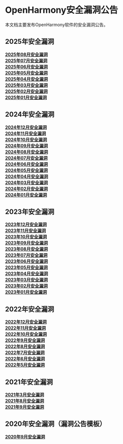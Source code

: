 # OpenHarmony安全漏洞公告

本文档主要发布OpenHarmony软件的安全漏洞公告。
## 2025年安全漏洞
**[2025年08月安全漏洞](https://gitee.com/openharmony/security/blob/master/zh/security-disclosure/2025/2025-08.md)**  
**[2025年07月安全漏洞](https://gitee.com/openharmony/security/blob/master/zh/security-disclosure/2025/2025-07.md)**  
**[2025年06月安全漏洞](https://gitee.com/openharmony/security/blob/master/zh/security-disclosure/2025/2025-06.md)**  
**[2025年05月安全漏洞](https://gitee.com/openharmony/security/blob/master/zh/security-disclosure/2025/2025-05.md)**  
**[2025年04月安全漏洞](https://gitee.com/openharmony/security/blob/master/zh/security-disclosure/2025/2025-04.md)**  
**[2025年03月安全漏洞](https://gitee.com/openharmony/security/blob/master/zh/security-disclosure/2025/2025-03.md)**  
**[2025年02月安全漏洞](https://gitee.com/openharmony/security/blob/master/zh/security-disclosure/2025/2025-02.md)**  
**[2025年01月安全漏洞](https://gitee.com/openharmony/security/blob/master/zh/security-disclosure/2025/2025-01.md)**  

## 2024年安全漏洞
**[2024年12月安全漏洞](https://gitee.com/openharmony/security/blob/master/zh/security-disclosure/2024/2024-12.md)**  
**[2024年11月安全漏洞](https://gitee.com/openharmony/security/blob/master/zh/security-disclosure/2024/2024-11.md)**  
**[2024年10月安全漏洞](https://gitee.com/openharmony/security/blob/master/zh/security-disclosure/2024/2024-10.md)**  
**[2024年09月安全漏洞](https://gitee.com/openharmony/security/blob/master/zh/security-disclosure/2024/2024-09.md)**  
**[2024年08月安全漏洞](https://gitee.com/openharmony/security/blob/master/zh/security-disclosure/2024/2024-08.md)**  
**[2024年07月安全漏洞](https://gitee.com/openharmony/security/blob/master/zh/security-disclosure/2024/2024-07.md)**  
**[2024年06月安全漏洞](https://gitee.com/openharmony/security/blob/master/zh/security-disclosure/2024/2024-06.md)**  
**[2024年05月安全漏洞](https://gitee.com/openharmony/security/blob/master/zh/security-disclosure/2024/2024-05.md)**  
**[2024年04月安全漏洞](https://gitee.com/openharmony/security/blob/master/zh/security-disclosure/2024/2024-04.md)**  
**[2024年03月安全漏洞](https://gitee.com/openharmony/security/blob/master/zh/security-disclosure/2024/2024-03.md)**  
**[2024年02月安全漏洞](https://gitee.com/openharmony/security/blob/master/zh/security-disclosure/2024/2024-02.md)**  
**[2024年01月安全漏洞](https://gitee.com/openharmony/security/blob/master/zh/security-disclosure/2024/2024-01.md)**  

## 2023年安全漏洞
**[2023年12月安全漏洞](https://gitee.com/openharmony/security/blob/master/zh/security-disclosure/2023/2023-12.md)**  
**[2023年11月安全漏洞](https://gitee.com/openharmony/security/blob/master/zh/security-disclosure/2023/2023-11.md)**  
**[2023年10月安全漏洞](https://gitee.com/openharmony/security/blob/master/zh/security-disclosure/2023/2023-10.md)**  
**[2023年09月安全漏洞](https://gitee.com/openharmony/security/blob/master/zh/security-disclosure/2023/2023-09.md)**  
**[2023年08月安全漏洞](https://gitee.com/openharmony/security/blob/master/zh/security-disclosure/2023/2023-08.md)**  
**[2023年07月安全漏洞](https://gitee.com/openharmony/security/blob/master/zh/security-disclosure/2023/2023-07.md)**  
**[2023年06月安全漏洞](https://gitee.com/openharmony/security/blob/master/zh/security-disclosure/2023/2023-06.md)**  
**[2023年05月安全漏洞](https://gitee.com/openharmony/security/blob/master/zh/security-disclosure/2023/2023-05.md)**  
**[2023年04月安全漏洞](https://gitee.com/openharmony/security/blob/master/zh/security-disclosure/2023/2023-04.md)**  
**[2023年03月安全漏洞](https://gitee.com/openharmony/security/blob/master/zh/security-disclosure/2023/2023-03.md)**  
**[2023年02月安全漏洞](https://gitee.com/openharmony/security/blob/master/zh/security-disclosure/2023/2023-02.md)**  
**[2023年01月安全漏洞](https://gitee.com/openharmony/security/blob/master/zh/security-disclosure/2023/2023-01.md)**  

## 2022年安全漏洞
**[2022年12月安全漏洞](https://gitee.com/openharmony/security/blob/master/zh/security-disclosure/2022/2022-12.md)**  
**[2022年11月安全漏洞](https://gitee.com/openharmony/security/blob/master/zh/security-disclosure/2022/2022-11.md)**  
**[2022年10月安全漏洞](https://gitee.com/openharmony/security/blob/master/zh/security-disclosure/2022/2022-10.md)**  
**[2022年9月安全漏洞](https://gitee.com/openharmony/security/blob/master/zh/security-disclosure/2022/2022-09.md)**  
**[2022年8月安全漏洞](https://gitee.com/openharmony/security/blob/master/zh/security-disclosure/2022/2022-08.md)**  
**[2022年7月安全漏洞](https://gitee.com/openharmony/security/blob/master/zh/security-disclosure/2022/2022-07.md)**  
**[2022年6月安全漏洞](https://gitee.com/openharmony/security/blob/master/zh/security-disclosure/2022/2022-06.md)**  
**[2022年5月安全漏洞](https://gitee.com/openharmony/security/blob/master/zh/security-disclosure/2022/2022-05.md)**  
 
## 2021年安全漏洞
**[2021年3月安全漏洞](https://gitee.com/openharmony/security/blob/master/zh/security-disclosure/2021/2021-03.md)**  
**[2021年8月安全漏洞](https://gitee.com/openharmony/security/blob/master/zh/security-disclosure/2021/2021-08.md)**  
**[2021年9月安全漏洞](https://gitee.com/openharmony/security/blob/master/zh/security-disclosure/2021/2021-09.md)**  

## 2020年安全漏洞（漏洞公告模板）
**[2020年9月安全漏洞](https://gitee.com/openharmony/security/blob/master/zh/security-disclosure/漏洞公告模板/YYYY-MM.md)**  

